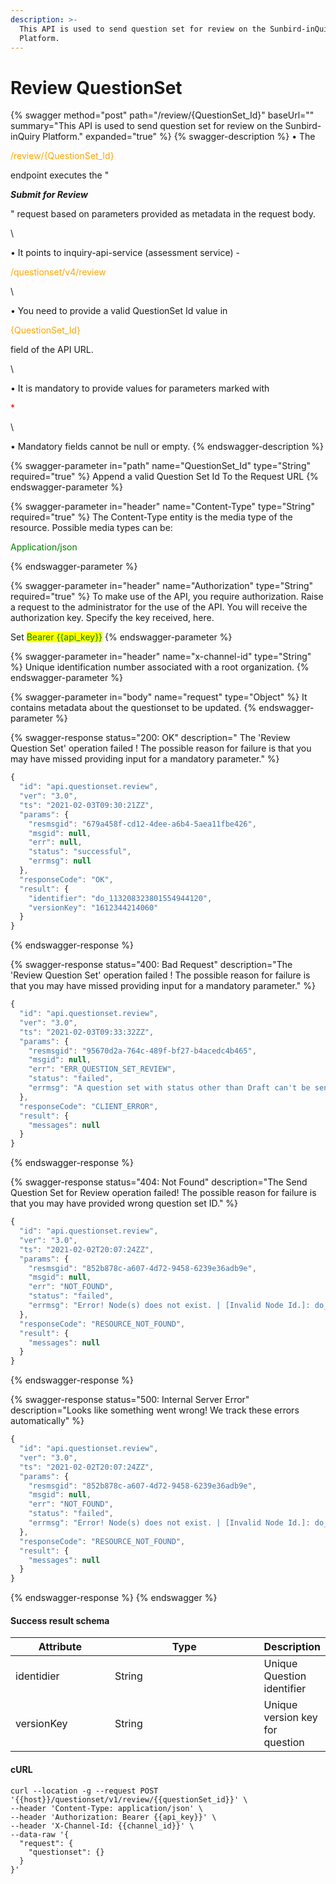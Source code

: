 ```yaml
---
description: >-
  This API is used to send question set for review on the Sunbird-inQuiry
  Platform.
---
```


# Review QuestionSet

{% swagger method="post" path="/review/{QuestionSet_Id}" baseUrl="" summary="This API is used to send question set for review on the Sunbird-inQuiry Platform." expanded="true" %}
{% swagger-description %}
• The 

<mark style="color:orange;">

/review/{QuestionSet_Id}

</mark>

 endpoint executes the "

_**Submit for Review**_

" request based on parameters provided as metadata in the request body. 

\


• It points to inquiry-api-service (assessment service) - 

<mark style="color:orange;">

/questionset/v4/review

</mark>

\


• You need to provide a valid QuestionSet Id value in 

<mark style="color:orange;">

{QuestionSet_Id}

</mark>

 field of the API URL. 

\


• It is mandatory to provide values for parameters marked with 

<mark style="color:red;">

\*

</mark>

\


• Mandatory fields cannot be null or empty.
{% endswagger-description %}

{% swagger-parameter in="path" name="QuestionSet_Id" type="String" required="true" %}
Append a valid Question Set Id To the Request URL
{% endswagger-parameter %}

{% swagger-parameter in="header" name="Content-Type" type="String" required="true" %}
The Content-Type entity is the media type of the resource. Possible media types can be: 

<mark style="color:green;">

Application/json

</mark>
{% endswagger-parameter %}

{% swagger-parameter in="header" name="Authorization" type="String" required="true" %}
To make use of the API, you require authorization. Raise a request to the administrator for the use of the API. You will receive the authorization key. Specify the key received, here.

Set <mark style="color:green;">Bearer \{{api\_key\}}</mark>
{% endswagger-parameter %}

{% swagger-parameter in="header" name="x-channel-id" type="String" %}
Unique identification number associated with a root organization.
{% endswagger-parameter %}

{% swagger-parameter in="body" name="request" type="Object" %}
It contains metadata about the questionset to be updated.
{% endswagger-parameter %}

{% swagger-response status="200: OK" description=" The 'Review Question Set' operation failed ! The possible reason for failure is that you may have missed providing input for a mandatory parameter." %}
```javascript
{
  "id": "api.questionset.review",
  "ver": "3.0",
  "ts": "2021-02-03T09:30:21ZZ",
  "params": {
    "resmsgid": "679a458f-cd12-4dee-a6b4-5aea11fbe426",
    "msgid": null,
    "err": null,
    "status": "successful",
    "errmsg": null
  },
  "responseCode": "OK",
  "result": {
    "identifier": "do_113208323801554944120",
    "versionKey": "1612344214060"
  }
}
```
{% endswagger-response %}

{% swagger-response status="400: Bad Request" description="The 'Review Question Set' operation failed ! The possible reason for failure is that you may have missed providing input for a mandatory parameter." %}
```javascript
{
  "id": "api.questionset.review",
  "ver": "3.0",
  "ts": "2021-02-03T09:33:32ZZ",
  "params": {
    "resmsgid": "95670d2a-764c-489f-bf27-b4acedc4b465",
    "msgid": null,
    "err": "ERR_QUESTION_SET_REVIEW",
    "status": "failed",
    "errmsg": "A question set with status other than Draft can't be sent for review."
  },
  "responseCode": "CLIENT_ERROR",
  "result": {
    "messages": null
  }
}
```
{% endswagger-response %}

{% swagger-response status="404: Not Found" description="The Send Question Set for Review operation failed! The possible reason for failure is that you may have provided wrong question set ID." %}
```javascript
{
  "id": "api.questionset.review",
  "ver": "3.0",
  "ts": "2021-02-02T20:07:24ZZ",
  "params": {
    "resmsgid": "852b878c-a607-4d72-9458-6239e36adb9e",
    "msgid": null,
    "err": "NOT_FOUND",
    "status": "failed",
    "errmsg": "Error! Node(s) does not exist. | [Invalid Node Id.]: do_1132079319215554561111"
  },
  "responseCode": "RESOURCE_NOT_FOUND",
  "result": {
    "messages": null
  }
}
```
{% endswagger-response %}

{% swagger-response status="500: Internal Server Error" description="Looks like something went wrong! We track these errors automatically" %}
```javascript
{
  "id": "api.questionset.review",
  "ver": "3.0",
  "ts": "2021-02-02T20:07:24ZZ",
  "params": {
    "resmsgid": "852b878c-a607-4d72-9458-6239e36adb9e",
    "msgid": null,
    "err": "NOT_FOUND",
    "status": "failed",
    "errmsg": "Error! Node(s) does not exist. | [Invalid Node Id.]: do_1132079319215554561111"
  },
  "responseCode": "RESOURCE_NOT_FOUND",
  "result": {
    "messages": null
  }
}
```
{% endswagger-response %}
{% endswagger %}

#### Success result schema

<table><thead><tr><th width="154.33333333333331">Attribute</th><th width="257">Type</th><th>Description</th></tr></thead><tbody><tr><td>identidier</td><td>String</td><td>Unique Question identifier</td></tr><tr><td>versionKey</td><td>String</td><td>Unique version key for question</td></tr></tbody></table>

#### cURL

```shell
curl --location -g --request POST '{{host}}/questionset/v1/review/{{questionSet_id}}' \
--header 'Content-Type: application/json' \
--header 'Authorization: Bearer {{api_key}}' \
--header 'X-Channel-Id: {{channel_id}}' \
--data-raw '{
  "request": {
    "questionset": {}
  }
}'
```
